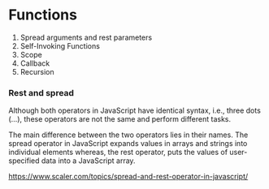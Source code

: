 # Functions

1. Spread arguments and rest parameters
2. Self-Invoking Functions
3. Scope
4. Callback
5. Recursion

### Rest and spread

Although both operators in JavaScript have identical syntax, i.e., three dots (…), these operators are not the same and perform different tasks.

The main difference between the two operators lies in their names. The spread operator in JavaScript expands values in arrays and strings into individual elements whereas, the rest operator, puts the values of user-specified data into a JavaScript array.


https://www.scaler.com/topics/spread-and-rest-operator-in-javascript/

